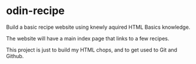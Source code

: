 # odin-recipe
Build a basic recipe website using knewly aquired HTML Basics knowledge.

The website will have a main index page that links to a few recipes.

This project is just to build my HTML chops, and to get used to Git and Github.

